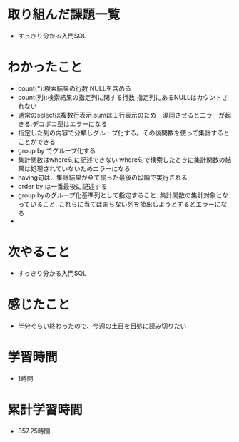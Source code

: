 # 取り組んだ課題一覧
- すっきり分かる入門SQL

# わかったこと
- count(*):検索結果の行数 NULLを含める
- count(列):検索結果の指定列に関する行数 指定列にあるNULLはカウントされない
- 通常のselectは複数行表示.sumは１行表示のため　混同させるとエラーが起きる.デコボコ型はエラーになる
- 指定した列の内容で分類しグループ化する。その後関数を使って集計するとことができる
- group by でグループ化する
- 集計関数はwhere句に記述できない where句で検索したときに集計関数の結果は処理されていないためエラーになる
- having句は、集計結果が全て揃った最後の段階で実行される
- order by は一番最後に記述する
- group byのグループ化基準列として指定すること. 集計関数の集計対象となっていること. これらに当てはまらない列を抽出しようとするとエラーになる
- 

# 次やること
- すっきり分かる入門SQL

# 感じたこと
- 半分ぐらい終わったので、今週の土日を目処に読み切りたい

# 学習時間
- 1時間

# 累計学習時間
- 357.25時間
